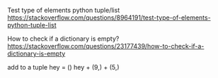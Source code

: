 Test type of elements python tuple/list
https://stackoverflow.com/questions/8964191/test-type-of-elements-python-tuple-list

How to check if a dictionary is empty?
https://stackoverflow.com/questions/23177439/how-to-check-if-a-dictionary-is-empty

add to a tuple
hey = ()
hey + (9,) + (5,)